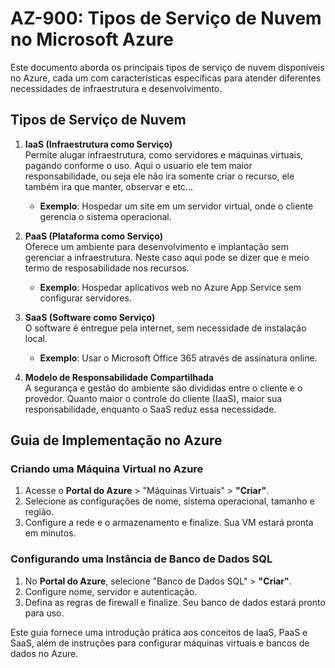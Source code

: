 # AZ-900: Tipos de Serviço de Nuvem no Microsoft Azure

Este documento aborda os principais tipos de serviço de nuvem disponíveis no Azure, cada um com características específicas para atender diferentes necessidades de infraestrutura e desenvolvimento.

## Tipos de Serviço de Nuvem

1. **IaaS (Infraestrutura como Serviço)**  
   Permite alugar infraestrutura, como servidores e máquinas virtuais, pagando conforme o uso.
   Aqui o usuario ele tem maior responsabilidade, ou seja ele não ira somente criar o recurso, ele também ira que manter, observar e etc...
   - **Exemplo**: Hospedar um site em um servidor virtual, onde o cliente gerencia o sistema operacional.

3. **PaaS (Plataforma como Serviço)**  
   Oferece um ambiente para desenvolvimento e implantação sem gerenciar a infraestrutura.
   Neste caso aqui pode se dizer que e meio termo de resposabilidade nos recursos.
   - **Exemplo**: Hospedar aplicativos web no Azure App Service sem configurar servidores.

5. **SaaS (Software como Serviço)**  
   O software é entregue pela internet, sem necessidade de instalação local.
   - **Exemplo**: Usar o Microsoft Office 365 através de assinatura online.

6. **Modelo de Responsabilidade Compartilhada**  
   A segurança e gestão do ambiente são divididas entre o cliente e o provedor. Quanto maior o controle do cliente (IaaS), maior sua responsabilidade, enquanto o SaaS reduz essa necessidade.

## Guia de Implementação no Azure

### Criando uma Máquina Virtual no Azure
1. Acesse o **Portal do Azure** > "Máquinas Virtuais" > **"Criar"**.
2. Selecione as configurações de nome, sistema operacional, tamanho e região.
3. Configure a rede e o armazenamento e finalize. Sua VM estará pronta em minutos.

### Configurando uma Instância de Banco de Dados SQL
1. No **Portal do Azure**, selecione "Banco de Dados SQL" > **"Criar"**.
2. Configure nome, servidor e autenticação.
3. Defina as regras de firewall e finalize. Seu banco de dados estará pronto para uso.

Este guia fornece uma introdução prática aos conceitos de IaaS, PaaS e SaaS, além de instruções para configurar máquinas virtuais e bancos de dados no Azure.
